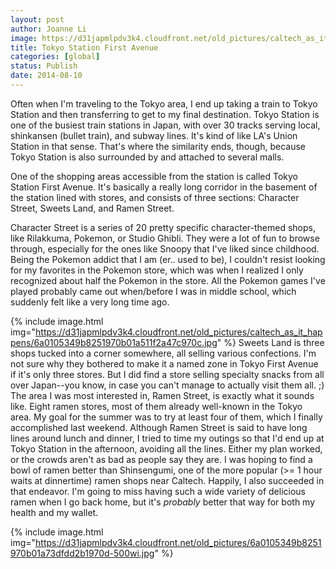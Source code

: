 ```yaml
---
layout: post
author: Joanne Li
image: https://d31japmlpdv3k4.cloudfront.net/old_pictures/caltech_as_it_happens/6a0105349b8251970b01a511f2a400970c.jpg
title: Tokyo Station First Avenue
categories: [global]
status: Publish
date: 2014-08-10
---
```


Often when I'm traveling to the Tokyo area, I end up taking a train to Tokyo Station and then transferring to get to my final destination. Tokyo Station is one of the busiest train stations in Japan, with over 30 tracks serving local, shinkansen (bullet train), and subway lines. It's kind of like LA's Union Station in that sense. That's where the similarity ends, though, because Tokyo Station is also surrounded by and attached to several malls.

One of the shopping areas accessible from the station is called Tokyo Station First Avenue. It's basically a really long corridor in the basement of the station lined with stores, and consists of three sections: Character Street, Sweets Land, and Ramen Street.

Character Street is a series of 20 pretty specific character-themed shops, like Rilakkuma, Pokemon, or Studio Ghibli. They were a lot of fun to browse through, especially for the ones like Snoopy that I've liked since childhood. Being the Pokemon addict that I am (er.. used to be), I couldn't resist looking for my favorites in the Pokemon store, which was when I realized I only recognized about half the Pokemon in the store. All the Pokemon games I've played probably came out when/before I was in middle school, which suddenly felt like a very long time ago.


{% include image.html img="https://d31japmlpdv3k4.cloudfront.net/old_pictures/caltech_as_it_happens/6a0105349b8251970b01a511f2a47c970c.jpg" %}
Sweets Land is three shops tucked into a corner somewhere, all selling various confections. I'm not sure why they bothered to make it a named zone in Tokyo First Avenue if it's only three stores. But I did find a store selling specialty snacks from all over Japan--you know, in case you can't manage to actually visit them all. ;)
The area I was most interested in, Ramen Street, is exactly what it sounds like. Eight ramen stores, most of them already well-known in the Tokyo area. My goal for the summer was to try at least four of them, which I finally accomplished last weekend. Although Ramen Street is said to have long lines around lunch and dinner, I tried to time my outings so that I'd end up at Tokyo Station in the afternoon, avoiding all the lines. Either my plan worked, or the crowds aren't as bad as people say they are. I was hoping to find a bowl of ramen better than Shinsengumi, one of the more popular (&gt;= 1 hour waits at dinnertime) ramen shops near Caltech. Happily, I also succeeded in that endeavor. I'm going to miss having such a wide variety of delicious ramen when I go back home, but it's *probably* better that way for both my health and my wallet.


{% include image.html img="https://d31japmlpdv3k4.cloudfront.net/old_pictures/6a0105349b8251970b01a73dfdd2b1970d-500wi.jpg" %}
